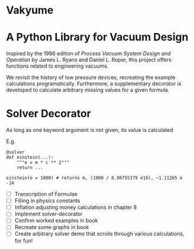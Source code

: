# Vakyume
# A Python Library for Vacuum Design

Inspired by the 1986 edition of *Process Vacuum System Design and Operation* by James L. Ryans and Daniel L. Roper, this project offers functions related to engineering vacuums. 

We revisit the history of low pressure devices, recreating the example calculations programatically. Furthermore, a supplementary decorator is developed to calculate arbitrary missing values for a given formula. 

# Solver Decorator

As long as one keyword argument is not given, its value is calculated

E.g. 
```
@solver
def einstein(...):
	"""e = m * c ** 2"""
	return ...

einstein(e = 1000) # returns m, (1000 / 8.98755179 e16), ~1.11265 e -14
```


- [ ] Transcription of Formulae
- [ ] Filling in physics constants
- [ ] Inflation adjusting money calculations in chapter 8
- [ ] Implement solver-decorator
- [ ] Confirm worked examples in book
- [ ] Recreate some graphs in book
- [ ] Create arbitrary solver demo that scrolls through various calculations, for fun!
